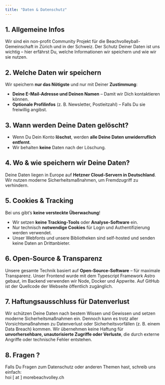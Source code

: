 ```yaml
---
title: "Daten & Datenschutz"
---
```



## 1. Allgemeine Infos

Wir sind ein non-profit Community Projekt für die Beachvolleyball-Gemeinschaft in Zürich und in der Schweiz. Der Schutz Deiner Daten ist uns wichtig – hier erfährst Du, welche Informationen wir speichern und wie wir sie nutzen.  



## 2. Welche Daten wir speichern

Wir speichern **nur das Nötigste** und nur mit Deiner **Zustimmung**:  

- **Deine E-Mail-Adresse und Deinen Namen** – Damit wir Dich kontaktieren können.  
- **Optionale Profilinfos** (z. B. Newsletter, Postleitzahl) – Falls Du sie freiwillig angibst.  




## 3. Wann werden Deine Daten gelöscht?

- Wenn Du Dein Konto **löschst**, werden **alle Deine Daten unwiderruflich entfernt**.  
- Wir behalten **keine** Daten nach der Löschung.  

## 4. Wo & wie speichern wir Deine Daten?

Deine Daten liegen in Europe auf **Hetzner Cloud-Servern in Deutschland**.  
Wir nutzen moderne Sicherheitsmaßnahmen, um Fremdzugriff zu verhindern.  


## 5. Cookies & Tracking

Bei uns gibt’s **keine versteckte Überwachung**!  

- Wir setzen **keine Tracking-Tools** oder **Analyse-Software** ein.  
- Nur technisch **notwendige Cookies** für Login und Authentifizierung werden verwendet.  
- Unser Webfonts und unsere Bibliotheken sind self-hosted und senden keine Daten an Drittanbieter.

## 6. Open-Source & Transparenz

Unsere gesamte Technik basiert auf **Open-Source-Software** – für maximale Transparenz. 
Unser Frontend wurde mit dem Typescript Framework Astro gebaut, im Backend verwenden wir Node, Docker und Appwrite. 
Auf GitHub ist der Quellcode der Webseite öffentlich zugänglich. 


## 7. Haftungsausschluss für Datenverlust  

Wir schützen Deine Daten nach bestem Wissen und Gewissen und setzen moderne Sicherheitsmaßnahmen ein. Dennoch kann es trotz aller Vorsichtsmaßnahmen zu Datenverlust oder Sicherheitsvorfällen (z. B. einem Data Breach) kommen. Wir übernehmen keine Haftung für **unvorhersehbare, unautorisierte Zugriffe oder Verluste**, die durch externe Angriffe oder technische Fehler entstehen.  


## 8. Fragen ? 

Falls Du Fragen zum Datenschutz oder anderen Themen hast, schreib uns einfach:  
hoi [ at ] morebeachvolley.ch
